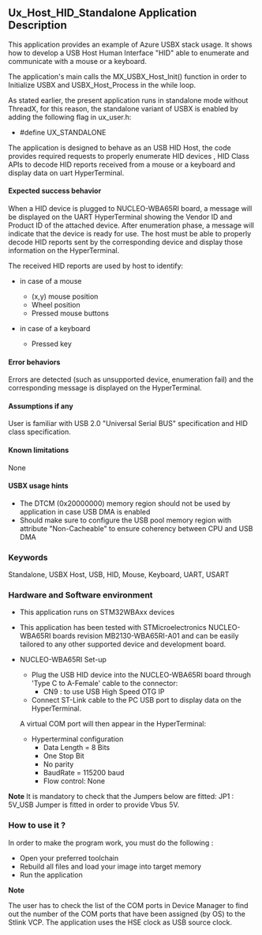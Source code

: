 ## <b>Ux_Host_HID_Standalone Application Description</b>

This application provides an example of Azure USBX stack usage.
It shows how to develop a USB Host Human Interface "HID" able to enumerate and communicate with a mouse or a keyboard.

The application's main calls the MX_USBX_Host_Init() function in order to Initialize USBX and USBX_Host_Process in the while loop.

As stated earlier, the present application runs in standalone mode without ThreadX, for this reason, the standalone variant of USBX is enabled by adding the following flag in ux_user.h:

 - #define UX_STANDALONE

The application is designed to behave as an USB HID Host, the code provides required requests to properly enumerate
HID devices , HID Class APIs to decode HID reports received from a mouse or a keyboard and display data on uart HyperTerminal.

#### <b>Expected success behavior</b>

When a HID device is plugged to NUCLEO-WBA65RI board, a message will be displayed on the UART HyperTerminal showing
the Vendor ID and Product ID of the attached device.
After enumeration phase, a message will indicate that the device is ready for use.
The host must be able to properly decode HID reports sent by the corresponding device and display those information on the HyperTerminal.

The received HID reports are used by host to identify:
- in case of a mouse
   - (x,y) mouse position
   - Wheel position
   - Pressed mouse buttons

- in case of a keyboard
   - Pressed key

#### <b>Error behaviors</b>

Errors are detected (such as unsupported device, enumeration fail) and the corresponding message is displayed on the HyperTerminal.

#### <b>Assumptions if any</b>

User is familiar with USB 2.0 "Universal Serial BUS" specification and HID class specification.

#### <b>Known limitations</b>

None

#### <b>USBX usage hints</b>

- The DTCM (0x20000000) memory region should not be used by application in case USB DMA is enabled
- Should make sure to configure the USB pool memory region with attribute "Non-Cacheable" to ensure coherency between CPU and USB DMA

### <b>Keywords</b>

Standalone, USBX Host, USB, HID, Mouse, Keyboard, UART, USART

### <b>Hardware and Software environment</b>

  - This application runs on STM32WBAxx devices
  - This application has been tested with STMicroelectronics NUCLEO-WBA65RI boards revision MB2130-WBA65RI-A01
    and can be easily tailored to any other supported device and development board.

- NUCLEO-WBA65RI Set-up
    - Plug the USB HID device into the NUCLEO-WBA65RI board through 'Type C  to A-Female' cable to the connector:
      - CN9 : to use USB High Speed OTG IP
    - Connect ST-Link cable to the PC USB port to display data on the HyperTerminal.

    A virtual COM port will then appear in the HyperTerminal:
     - Hyperterminal configuration
       - Data Length = 8 Bits
       - One Stop Bit
       - No parity
       - BaudRate = 115200 baud
       - Flow control: None

<b>Note</b>
It is mandatory to check that the Jumpers below are fitted:
    JP1 :   5V_USB Jumper is fitted in order to provide Vbus 5V.

### <b>How to use it ?</b>

In order to make the program work, you must do the following :

 - Open your preferred toolchain
 - Rebuild all files and load your image into target memory
 - Run the application

<b>Note</b>

The user has to check the list of the COM ports in Device Manager to find out the number of the COM ports that have been assigned (by OS) to the Stlink VCP.
The application uses the HSE clock as USB source clock.
